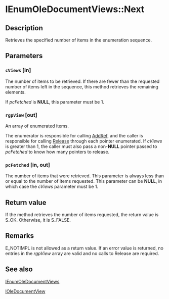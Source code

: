 # IEnumOleDocumentViews::Next

## Description

Retrieves the specified number of items in the enumeration sequence.

## Parameters

### `cViews` [in]

The number of items to be retrieved. If there are fewer than the requested number of items left in the sequence, this method retrieves the remaining elements.

If *pcFetched* is **NULL**, this parameter must be 1.

### `rgpView` [out]

An array of enumerated items.

The enumerator is responsible for calling [AddRef](https://learn.microsoft.com/windows/desktop/api/unknwn/nf-unknwn-iunknown-addref), and the caller is responsible for calling [Release](https://learn.microsoft.com/windows/desktop/api/unknwn/nf-unknwn-iunknown-release) through each pointer enumerated. If *cViews* is greater than 1, the caller must also pass a non-**NULL** pointer passed to *pcFetched* to know how many pointers to release.

### `pcFetched` [in, out]

The number of items that were retrieved. This parameter is always less than or equal to the number of items requested. This parameter can be **NULL**, in which case the *cViews* parameter must be 1.

## Return value

If the method retrieves the number of items requested, the return value is S_OK. Otherwise, it is S_FALSE.

## Remarks

E_NOTIMPL is not allowed as a return value. If an error value is returned, no entries in the *rgpView* array are valid and no calls to Release are required.

## See also

[IEnumOleDocumentViews](https://learn.microsoft.com/windows/desktop/api/docobj/nn-docobj-ienumoledocumentviews)

[IOleDocumentView](https://learn.microsoft.com/windows/desktop/api/docobj/nn-docobj-ioledocumentview)